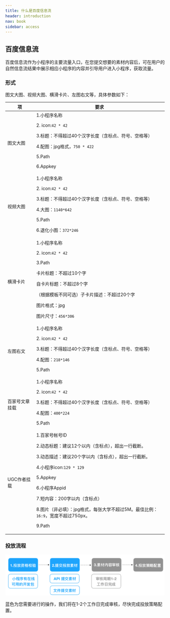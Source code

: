 ```yaml
---
title: 什么是百度信息流
header: introduction
nav: book
sidebar: access
---
```

## 百度信息流
百度信息流作为小程序的主要流量入口，在您提交想要的素材内容后，可在用户的自然信息流结果中展示相应小程序的内容并引导用户进入小程序，获取流量。
### 形式
图文大图、视频大图、横滑卡片、左图右文等，具体参数如下：

|项|要求|
|--|--|
|图文大图|1.小程序名称<p>2. icon:`42 * 42`<p>3.标题：不得超过40个汉字长度（含标点、符号、空格等）<p>4.配图：jpg格式，`750 * 422`<p>5.Path<p>6.Appkey|
|视频大图|1.小程序名称<p>2. icon:`42 * 42`<p>3.标题：不得超过40个汉字长度（含标点、符号、空格等）<p>4.大图：`1140*642`<p>5.Path<p>6.退化小图：`372*246`|
|横滑卡片|1.小程序名称<p>2. icon:`42 * 42`<p>3.Path<p>卡片标题：不超过10个字<p>自卡片标题：不超过8个字<p>（根据模板不同可选）子卡片描述：不超过20个字<p>图片格式：jpg<p>图片尺寸：`456*306`|
|左图右文|1.小程序名称<p>2. icon:`42 * 42`<p>3.标题：不得超过40个汉字长度（含标点、符号、空格等）<p>4.配图：`218*146`<p>5.Path|
|百家号文章挂载|1.小程序名称<p>2. icon:`42 * 42`<p>3.标题：不得超过40个汉字长度（含标点、符号、空格等）<p>4.配图：`400*224`<p>5.Path|
|UGC作者挂载|1.百家号帐号ID<p>2.动态标题：建议12个以内（含标点），超出一行截断。<p>3.动态描述：建议20个字以内（含标点），超出一行截断。<p>4.小程序icon:`129 * 129`<p>5.Appkey<p>6.小程序Appid<p>7.短内容：200字以内（含标点）<p>8.图片（非必填）：jpg格式，每张大学不超过5M。最佳比例：`16:9`，宽度不超过750px。<p>9.Path|

### 投放流程

![图片](../../img/demo/information.png)

 蓝色为您需要进行的操作，我们将在1-2个工作日完成审核，尽快完成投放策略配置。

 <!-- ### 投放说明
 搜索作为百度的最大流量入口，当用户在百度 App进行自然搜索时，会在不同的环节和搜索结果中展示小程序的内容和入口进而进行流量获取。当前已有流量入口如下：

 ![图片](../../img/demo/information02.png)

**小程序卡片**：
 当用户在百度 App搜索指定的Query（小程序名称/小程序名称+“小程序”）时，将可在搜索结果中展示小程序卡片的入口，从而进行曝光并获取流量。
**搜索直达**：
 当用户在百度 App搜索指定的Query（小程序名称/小程序名称+“小程序”）时，将可在搜索联想词中展示小程序卡片的入口，从而进行曝光并获取流量。
**自然搜索**：
当开发者完成相应的配置后即可在用户的自然搜索结果中展示小程序内容的搜索结果，从而进行曝光并获取自然用户流量。配置操作相见：<a href="https://smartprogram.baidu.com/docs/develop/flow/rank/">接入自然搜索</a>。
**熊掌号名片**： -->

